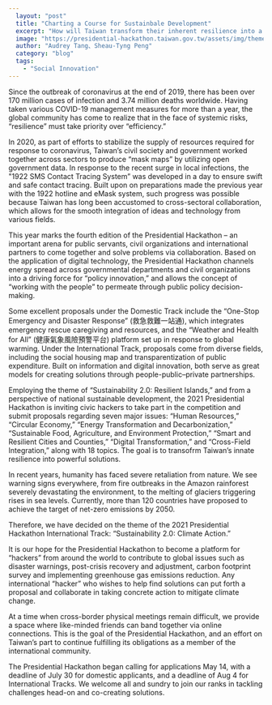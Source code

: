 ```yaml
---
  layout: "post"
  title: "Charting a Course for Sustainbale Development"
  excerpt: "How will Taiwan transform their inherent resilience into a powerful solution through the 2021 presidential hackathon?"
  image: "https://presidential-hackathon.taiwan.gov.tw/assets/img/theme/main.jpg\""
  author: "Audrey Tang、Sheau-Tyng Peng"
  category: "blog"
  tags: 
    - "Social Innovation"
---
```


Since the outbreak of coronavirus at the end of 2019, there has been over 170 million cases of infection and 3.74 million deaths worldwide. Having taken various 
COVID-19 management measures for more than a year, the global community has come to realize that in the face of systemic risks, “resilience” must take priority 
over “efficiency.”

In 2020, as part of efforts to stabilize the supply of resources required for response to coronavirus, Taiwan’s civil society and government worked together across sectors to produce “mask maps” by utilizing open government data. In response to the recent surge in local infections, the "1922 SMS Contact Tracing System” was developed in a day to ensure swift and safe contact tracing.
Built upon on preparations made the previous year with the 1922 hotline and eMask system, such progress was possible because Taiwan has long been accustomed to cross-sectoral collaboration, which allows for the smooth integration of ideas and technology from various fields.

This year marks the fourth edition of the Presidential Hackathon – an important arena for public servants, civil organizations and international partners to come together and solve problems via collaboration.
Based on the application of digital technology, the Presidential Hackathon channels energy spread across governmental departments and civil organizations into a driving force for “policy innovation,” and allows the concept of “working with the people” to permeate through public policy decision-making.

Some excellent proposals under the Domestic Track include the “One-Stop Emergency and Disaster Response” (救急救難一站通), which integrates emergency rescue caregiving and resources, and the “Weather and Health for All” (健康氣象風險預警平台) platform set up in response to global warming.
Under the International Track, proposals come from diverse fields, including the social housing map and transparentization of public expenditure. Built on information and digital innovation, both serve as great models for creating solutions through people-public–private partnerships.

Employing the theme of “Sustainability 2.0: Resilient Islands,” and from a perspective of national sustainable development, the 2021 Presidential Hackathon is inviting civic hackers to take part in the competition and submit proposals regarding seven major issues: “Human Resources,” “Circular Economy,” “Energy Transformation and Decarbonization,” “Sustainable Food, Agriculture, and Environment Protection,” “Smart and Resilient Cities and Counties,” “Digital Transformation,” and “Cross-Field Integration,” along with 18 topics. The goal is to transofrm Taiwan’s innate resilience into powerful solutions.

In recent years, humanity has faced severe retaliation from nature. We see warning signs everywhere, from fire outbreaks in the Amazon rainforest severely devastating the environment, to the melting of glaciers triggering rises in sea levels. Currently, more than 120 countries have proposed to achieve the target of net-zero emissions by 2050.

Therefore, we have decided on the theme of the 2021 Presidential Hackathon International Track: “Sustainability 2.0: Climate Action.”

It is our hope for the Presidential Hackathon to become a platform for “hackers” from around the world to contribute to global issues such as disaster warnings, post-crisis recovery and adjustment, carbon footprint survey and implementing greenhouse gas emissions reduction. Any international “hacker” who wishes to help find solutions can put forth a proposal and collaborate in taking concrete action to mitigate climate change.

At a time when cross-border physical meetings remain difficult, we provide a space where like-minded friends can band together via online connections. This is the goal of the Presidential Hackathon, and an effort on Taiwan’s part to continue fulfilling its obligations as a member of the international community.

The Presidential Hackathon began calling for applications May 14, with a deadline of July 30 for domestic applicants, and a deadline of Aug 4 for International Tracks. We welcome all and sundry to join our ranks in tackling challenges head-on and co-creating solutions.
